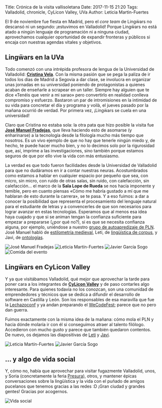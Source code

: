 Title: Crónica de la visita vallisoletana
Date: 2017-11-15 21:20
Tags: Valladolid, chronicle, CyLicon Valley, UVa
Author: Leticia Martin-Fuertes

El 9 de noviembre fue fiesta en Madrid, pero el *core team* de Lingẅars no descansó ni un segundo: ¡estuvimos en Valladolid! Porque Lingẅars no está atado a ningún lenguaje de programación ni a ninguna ciudad, aprovechamos cualquier oportunidad de expandir fronteras y públicos si encaja con nuestras agendas vitales y objetivos.

## Lingẅars en la UVa

Todo comenzó con una intrépida profesora de lengua de la Universidad de Valladolid: **[Cristina Vela](https://twitter.com/cveladelfa)**. Con la misma pasión que se pega la paliza de ir todos los días de Madrid a Segovia a dar clase, se involucra en organizar unas jornadas en su universidad poniendo de protagonistas a quienes acaban de enseñarle a scrapear en un taller. Siempre hay alguien que te dice «Tenéis que venir a mi sarao» pero convertirlo en realidad conlleva compromiso y esfuerzo. Bastaron un par de intromisiones en la intimidad de su vida para concretar el día y programa y voilà, el jueves pasado por la mañana ocurrió de verdad. Por primera vez, ¡Lingẅars se cuela en una universidad!

Claro que Cristina no estaba sola: la otra pata que hizo posible la visita fue **[José Manuel Fradejas](https://twitter.com/jmfraderue)**, que lleva haciendo esto de asomarse (y enharinarse) a la tecnología desde la filología mucho más tiempo que nosotros. Es un vivo ejemplo de que no hay que tenerle ningún miedo y, de hecho, te puede hacer mucho bien, y no lo decimos solo por la rigurosidad que, así, imprime a las investigaciones, sino también porque estamos seguros de que por ello vive la vida con más entusiasmo.

La verdad es que todo fueron facilidades desde la Universidad de Valladolid para que no dudáramos en ir a contar nuestras neuras. Acostumbrados como estamos a hablar en cualquier espacio por pequeño que sea, con micro, sin micro, con ruido de otras salas, sin ruido, con calefacción, sin calefacción... el marco de la **Sala Lope de Rueda** se nos hacía imponente y temible, pero en cuanto piensas «Cómo me habría gustado a mí que me hablaran de esto durante la carrera», se te pasa. Y a eso fuimos: a dar a conocer la posibilidad que representa el procesamiento del lenguaje natural para el estudiante de letras y a convencerles de que son necesarios para lograr avanzar en estas tecnologías. Esperamos que al menos esa idea haya cuajado y que si se animan tengan la confianza suficiente para empezar a prepararse (¿por qué no?), si es que se necesita confianza alguna, por ejemplo, uniéndose a nuestro [grupo de autoapredizaje de PLN](http://gaplen.readthedocs.io/es/latest/introduction.html). José Manuel habló de [estilometría medieval]({filename}/pdfs/uva-estilometridieval.pdf), Leti, de [lingüística de corpus]({filename}/pdfs/uva-corpus&friends.pdf), y Javi, de [ontologías]({filename}/pdfs/uva-filologo-estructurado.pdf).

![José Manuel Fradejas]({filename}/images/uva-01.jpg)
![Leticia Martín-Fuertes]({filename}/images/uva-02.jpg)
![Javier García Sogo]({filename}/images/uva-03.jpg)
![Comida del evento]({filename}/images/uva-04.jpg)

## Lingẅars en CyLicon Valley

Y ya que visitábamos Valladolid, qué mejor que aprovechar la tarde para poner cara a los integrantes de **[CyLicon Valley](https://cyliconvalley.es)** y de paso contarles algo interesante. Para quienes todavía no los conozcan, son una comunidad de emprendedores y técnicos que se dedica a difundir el desarrollo de software en Castilla y León. Son los responsables de esa maravilla que fue la [Lechazoconf](https://lechazoconf.com/) y ya andan preparando el [WeCodeFest](https://wecodefest.com/); parece que no pero dan guerra.

Fuimos exactamente con la misma idea de la mañana: cómo mola el PLN y hacia dónde molaría ir con él si conseguimos atraer al talento filólogo. Accedieron con mucho gusto y parece que también quedaron contentos. De nuevo, os dejamos las diapositivas de [Leti]({filename}/pdfs/cylv-intro-pln.pdf) y [Javi]({filename}/pdfs/cylv-pln-ontologias.pdf).

![Leticia Martín-Fuertes]({filename}/images/uva-05.jpeg)
![Javier García Sogo]({filename}/images/uva-06.jpg)

## ... y algo de vida social

Y, cómo no, había que aprovechar para visitar fugazmente Valladolid, unos, y Soria (concretamente la feria [Presura](http://www.repoblacion.es/)), otros, y mantener épicas conversaciones sobre la lingüística y la vida con el puñado de amigos pucelanos que tenemos gracias a las redes :D ¡Gran ciudad y grandes gentes! Gracias por acogernos.

![Vida social]({filename}/images/uva-07.jpg)
